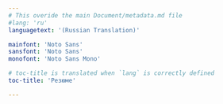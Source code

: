 ```yaml
---
# This overide the main Document/metadata.md file
#lang: 'ru'
languagetext: '(Russian Translation)'

mainfont: 'Noto Sans'
sansfont: 'Noto Sans'
monofont: 'Noto Sans Mono'

# toc-title is translated when `lang` is correctly defined
toc-title: 'Резюме'

---
```

